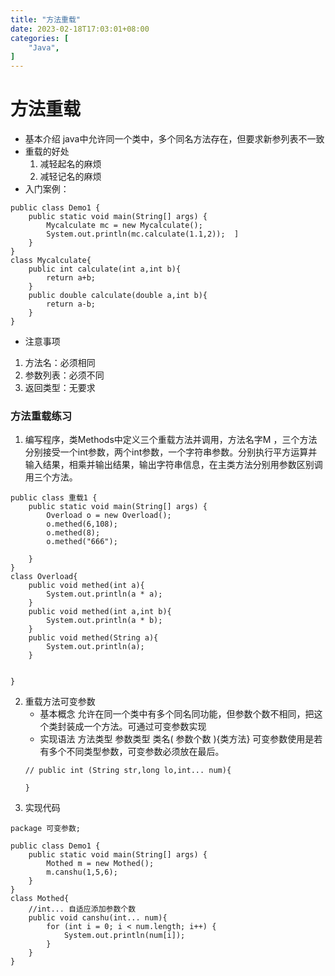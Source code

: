 ```yaml
---
title: "方法重载"
date: 2023-02-18T17:03:01+08:00
categories: [
    "Java",
]
---
```

# 方法重载
 * 基本介绍
 java中允许同一个类中，多个同名方法存在，但要求新参列表不一致
 * 重载的好处
    1. 减轻起名的麻烦
    2. 减轻记名的麻烦
 * 入门案例：
```
public class Demo1 {
    public static void main(String[] args) {
        Mycalculate mc = new Mycalculate();
        System.out.println(mc.calculate(1.1,2));  ]
    }
}
class Mycalculate{
    public int calculate(int a,int b){
        return a+b;
    }
    public double calculate(double a,int b){
        return a-b;
    }
}
```
* 注意事项
 1. 方法名：必须相同
 2. 参数列表：必须不同
 3. 返回类型：无要求
### 方法重载练习
1. 编写程序，类Methods中定义三个重载方法并调用，方法名字M ，三个方法分别接受一个int参数，两个int参数，一个字符串参数。分别执行平方运算并输入结果，相乘并输出结果，输出字符串信息，在主类方法分别用参数区别调用三个方法。
```
public class 重载1 {
    public static void main(String[] args) {
        Overload o = new Overload();
        o.methed(6,108);
        o.methed(8);
        o.methed("666");

    }
}
class Overload{
    public void methed(int a){
        System.out.println(a * a);
    }
    public void methed(int a,int b){
        System.out.println(a * b);
    }
    public void methed(String a){
        System.out.println(a);
    }


}
```
2. 重载方法可变参数     
    * 基本概念
    允许在同一个类中有多个同名同功能，但参数个数不相同，把这个类封装成一个方法。可通过可变参数实现
    * 实现语法
    方法类型 参数类型 类名( 参数个数 ){类方法}
    可变参数使用是若有多个不同类型参数，可变参数必须放在最后。
    ```
    // public int (String str,long lo,int... num){

    }
    ```
3. 实现代码      
```
package 可变参数;

public class Demo1 {
    public static void main(String[] args) {
        Mothed m = new Mothed();
        m.canshu(1,5,6);
    }
}
class Mothed{
    //int... 自适应添加参数个数
    public void canshu(int... num){
        for (int i = 0; i < num.length; i++) {
            System.out.println(num[i]);
        }
    }
}
```
